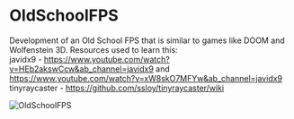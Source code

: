 # OldSchoolFPS
Development of an Old School FPS that is similar to games like DOOM and Wolfenstein 3D.
Resources used to learn this:  
javidx9 - https://www.youtube.com/watch?v=HEb2akswCcw&ab_channel=javidx9 and https://www.youtube.com/watch?v=xW8skO7MFYw&ab_channel=javidx9  
tinyraycaster - https://github.com/ssloy/tinyraycaster/wiki  

![OldSchoolFPS](https://media.giphy.com/media/LPa3qnkSAsStTyj5wv/giphy.gif)
